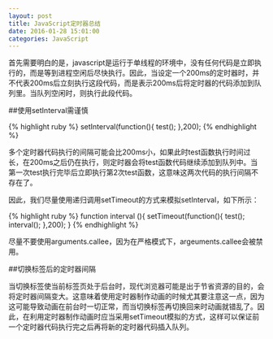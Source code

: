 ```yaml
---
layout: post
title: JavaScript定时器总结
date: 2016-01-28 15:01:00
categories: JavaScript
---
```


首先需要明白的是，javascript是运行于单线程的环境中，没有任何代码是立即执行的，而是等到进程空闲后尽快执行。因此，当设定一个200ms的定时器时，并不代表200ms后立刻执行这段代码，而是表示200ms后将定时器的代码添加到队列里。当队列空闲时，则执行此段代码。

##使用setInterval需谨慎

{% highlight ruby %}
setInterval(function(){
	test();
},200);
{% endhighlight %}

多个定时器代码执行的间隔可能会比200ms小，如果此时test函数执行时间过长，在200ms之后仍在执行，则定时器会将test函数代码继续添加到队列中。当第一次test执行完毕后立即执行第2次test函数，这意味这两次代码的执行间隔不存在了。

因此，我们尽量使用递归调用setTimeout的方式来模拟setInterval，如下所示：

{% highlight ruby %}
function interval (){
	setTimeout(function(){
		test();
		interval();
	},200);
}
{% endhighlight %}

尽量不要使用arguments.callee，因为在严格模式下，argeuments.callee会被禁用。

##切换标签后的定时器间隔

当切换标签使当前标签页处于后台时，现代浏览器可能是出于节省资源的目的，会将定时器间隔变大。这意味着使用定时器制作动画的时候尤其要注意这一点，因为这可能导致动画在前台时一切正常，而当切换标签再切换回来时动画就错乱了。因此，在利用定时器制作动画时应当采用setTimeout模拟的方式，这样可以保证前一个定时器代码执行完之后再将新的定时器代码插入队列。